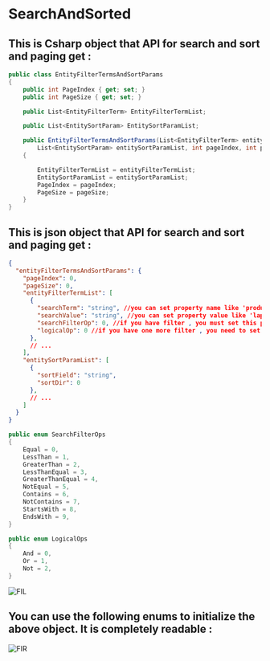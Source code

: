 # SearchAndSorted

## This is Csharp object that API for search and sort and paging get :

```csharp
public class EntityFilterTermsAndSortParams
{
    public int PageIndex { get; set; }
    public int PageSize { get; set; }

    public List<EntityFilterTerm> EntityFilterTermList;

    public List<EntitySortParam> EntitySortParamList;

    public EntityFilterTermsAndSortParams(List<EntityFilterTerm> entityFilterTermList,
        List<EntitySortParam> entitySortParamList, int pageIndex, int pageSize)
    {

        EntityFilterTermList = entityFilterTermList;
        EntitySortParamList = entitySortParamList;
        PageIndex = pageIndex;
        PageSize = pageSize;
    }
}
```

## This is json object that API for search and sort and paging get :

```json
{
  "entityFilterTermsAndSortParams": {
    "pageIndex": 0,
    "pageSize": 0,
    "entityFilterTermList": [
      {
        "searchTerm": "string", //you can set property name like 'productName' or nameof(productName) .
        "searchValue": "string", //you can set property value like 'laptop lenovo ideapad 3' .
        "searchFilterOp": 0, //if you have filter , you must set this param for use in query dataBase and your can use 'LogicalOps' enum for set .
        "logicalOp": 0 //if you have one more filter , you need to set this param and your can use 'SearchFilterOps' enum for set .
      },
      // ...
    ],
    "entitySortParamList": [
      {
        "sortField": "string",
        "sortDir": 0
      },
      // ...
    ]
  }
}
```

``` csharp
public enum SearchFilterOps
{
    Equal = 0,
    LessThan = 1,
    GreaterThan = 2,
    LessThanEqual = 3,
    GreaterThanEqual = 4,
    NotEqual = 5,
    Contains = 6,
    NotContains = 7,
    StartsWith = 8,
    EndsWith = 9,
}

public enum LogicalOps
{
    And = 0,
    Or = 1,
    Not = 2,
}
```






![FIL](https://user-images.githubusercontent.com/45731341/223094619-df869664-d6ff-4ddd-a550-f0715a10a5f7.png)


## You can use the following enums to initialize the above object. It is completely readable :

![FIR](https://user-images.githubusercontent.com/45731341/223094807-b829ea46-9434-4790-bb56-108a7d2cbc1b.png)

